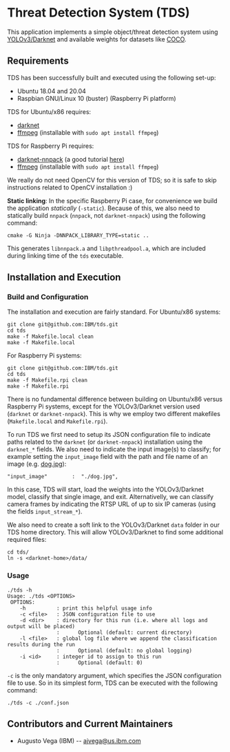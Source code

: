 # Threat Detection System (TDS)

This application implements a simple object/threat detection system using [YOLOv3/Darknet](https://pjreddie.com/darknet/yolo/) and available weights for datasets like [COCO](https://cocodataset.org/#home).

## Requirements

TDS has been successfully built and executed using the following set-up:
 - Ubuntu 18.04 and 20.04
 - Raspbian GNU/Linux 10 (buster) (Raspberry Pi platform)

TDS for Ubuntu/x86 requires:
 - [darknet](https://pjreddie.com/darknet/yolo/)
 - [ffmpeg](https://www.ffmpeg.org) (installable with `sudo apt install ffmpeg`)

TDS for Raspberry Pi requires:
 - [darknet-nnpack](https://github.com/digitalbrain79/darknet-nnpack) (a good tutorial [here](https://egemenertugrul.github.io/blog/Darknet-NNPACK-on-Raspberry-Pi/))
 - [ffmpeg](https://www.ffmpeg.org) (installable with `sudo apt install ffmpeg`)
 
We really do not need OpenCV for this version of TDS; so it is safe to skip instructions related to OpenCV installation :)

**Static linking**: In the specific Raspberry Pi case, for convenience we build the application _statically_ (`-static`). Because of this, we also need to statically build `nnpack` (`nnpack`, not `darknet-nnpack`) using the following command:

```
cmake -G Ninja -DNNPACK_LIBRARY_TYPE=static ..
```

This generates `libnnpack.a` and `libpthreadpool.a`, which are included during linking time of the `tds` executable.


## Installation and Execution

### Build and Configuration

The installation and execution are fairly standard. For Ubuntu/x86 systems:

```
git clone git@github.com:IBM/tds.git
cd tds
make -f Makefile.local clean
make -f Makefile.local
```

For Raspberry Pi systems:

```
git clone git@github.com:IBM/tds.git
cd tds
make -f Makefile.rpi clean
make -f Makefile.rpi
```

There is no fundamental difference between building on Ubuntu/x86 versus Raspberry Pi systems, except for the YOLOv3/Darknet version used (`darknet` or `darknet-nnpack`). This is why we employ two different makefiles (`Makefile.local` and `Makefile.rpi`).

To run TDS we first need to setup its JSON configuration file to indicate paths related to the `darknet` (or `darknet-nnpack`) installation using the `darknet_*` fields. We also need to indicate the input image(s) to classify; for example setting the `input_image` field with the path and file name of an image (e.g. [dog.jpg](https://github.com/pjreddie/darknet/blob/master/data/dog.jpg)):

```
"input_image"        :  "./dog.jpg",
```

In this case, TDS will start, load the weights into the YOLOv3/Darknet model, classify that single image, and exit. Alternativelly, we can classify camera frames by indicating the RTSP URL of up to six IP cameras (using the fields `input_stream_*`).

We also need to create a soft link to the YOLOv3/Darknet `data` folder in our TDS home directory. This will allow YOLOv3/Darknet to find some additional required files:

```
cd tds/
ln -s <darknet-home>/data/
```

### Usage

```
./tds -h
Usage: ./tds <OPTIONS>
 OPTIONS:
    -h          : print this helpful usage info
    -c <file>   : JSON configuration file to use
    -d <dir>    : directory for this run (i.e. where all logs and output will be placed)
                :      Optional (default: current directory)
    -l <file>   : global log file where we append the classification results during the run
                :      Optional (default: no global logging)
    -i <id>     : integer id to assign to this run
                :      Optional (default: 0)
```

`-c` is the only mandatory argument, which specifies the JSON configuration file to use. So in its simplest form, TDS can be executed with the following command:

```
./tds -c ./conf.json
```


## Contributors and Current Maintainers

 * Augusto Vega (IBM) --  [ajvega@us.ibm.com](mailto:ajvega@us.ibm.com)


